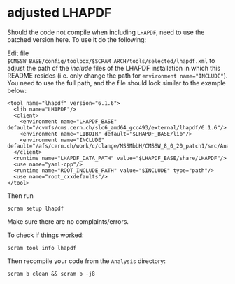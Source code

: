 # adjusted LHAPDF

Should the code not compile when including `LHAPDF`, need to use the patched version here. To use it do the following:

Edit file `$CMSSW_BASE/config/toolbox/$SCRAM_ARCH/tools/selected/lhapdf.xml` to adjust the path of the *include* files of the LHAPDF installation in which this README resides (i.e. only change the path for `environment name="INCLUDE"`). You need to use the full path, and the file should look similar to the example below:
```
<tool name="lhapdf" version="6.1.6">
  <lib name="LHAPDF"/>
  <client>
    <environment name="LHAPDF_BASE" default="/cvmfs/cms.cern.ch/slc6_amd64_gcc493/external/lhapdf/6.1.6"/>
    <environment name="LIBDIR" default="$LHAPDF_BASE/lib"/>
    <environment name="INCLUDE" default="/afs/cern.ch/work/c/clange/MSSMbbH/CMSSW_8_0_20_patch1/src/Analysis/lhapdf/6.1.6/include"/>
  </client>
  <runtime name="LHAPDF_DATA_PATH" value="$LHAPDF_BASE/share/LHAPDF"/>
  <use name="yaml-cpp"/>
  <runtime name="ROOT_INCLUDE_PATH" value="$INCLUDE" type="path"/>
  <use name="root_cxxdefaults"/>
</tool>
```
Then run
```
scram setup lhapdf
```
Make sure there are no complaints/errors.

To check if things worked:
```
scram tool info lhapdf
```

Then recompile your code from the `Analysis` directory:
```
scram b clean && scram b -j8
```
